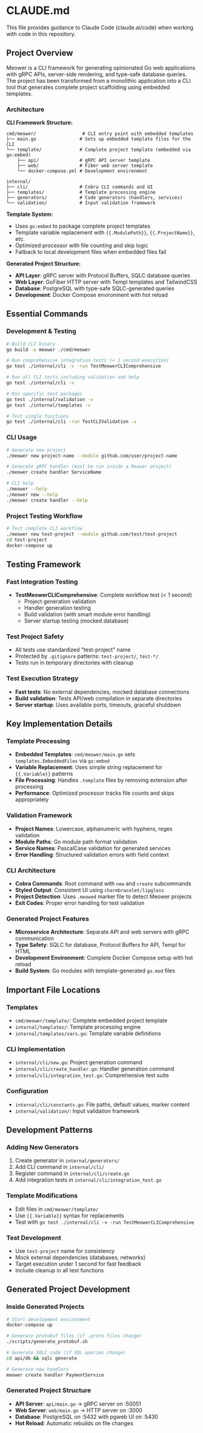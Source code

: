 # CLAUDE.md

This file provides guidance to Claude Code (claude.ai/code) when working with code in this repository.

## Project Overview

Meower is a CLI framework for generating opinionated Go web applications with gRPC APIs, server-side rendering, and type-safe database queries. The project has been transformed from a monolithic application into a CLI tool that generates complete project scaffolding using embedded templates.

### Architecture

**CLI Framework Structure:**
```
cmd/meower/                 # CLI entry point with embedded templates
├── main.go                # Sets up embedded template files for the CLI
└── template/              # Complete project template (embedded via go:embed)
    ├── api/               # gRPC API server template
    ├── web/               # Fiber web server template  
    └── docker-compose.yml # Development environment

internal/
├── cli/                   # Cobra CLI commands and UI
├── templates/             # Template processing engine
├── generators/            # Code generators (handlers, services)
└── validation/            # Input validation framework
```

**Template System:**
- Uses `go:embed` to package complete project templates
- Template variable replacement with `{{.ModulePath}}`, `{{.ProjectName}}`, etc.
- Optimized processor with file counting and skip logic
- Fallback to local development files when embedded files fail

**Generated Project Structure:**
- **API Layer**: gRPC server with Protocol Buffers, SQLC database queries
- **Web Layer**: GoFiber HTTP server with Templ templates and TailwindCSS
- **Database**: PostgreSQL with type-safe SQLC-generated queries
- **Development**: Docker Compose environment with hot reload

## Essential Commands

### Development & Testing
```bash
# Build CLI binary
go build -o meower ./cmd/meower

# Run comprehensive integration tests (< 1 second execution)
go test ./internal/cli -v -run TestMeowerCLIComprehensive

# Run all CLI tests including validation and help
go test ./internal/cli -v

# Run specific test packages
go test ./internal/validation -v
go test ./internal/templates -v

# Test single functions
go test ./internal/cli -run TestCLIValidation -v
```

### CLI Usage
```bash
# Generate new project
./meower new project-name --module github.com/user/project-name

# Generate gRPC handler (must be run inside a Meower project)
./meower create handler ServiceName

# CLI help
./meower --help
./meower new --help
./meower create handler --help
```

### Project Testing Workflow
```bash
# Test complete CLI workflow
./meower new test-project --module github.com/test/test-project
cd test-project
docker-compose up
```

## Testing Framework

### Fast Integration Testing
- **TestMeowerCLIComprehensive**: Complete workflow test (< 1 second)
  - Project generation validation
  - Handler generation testing  
  - Build validation (with smart module error handling)
  - Server startup testing (mocked database)

### Test Project Safety
- All tests use standardized "test-project" name
- Protected by `.gitignore` patterns: `test-project/`, `test-*/`
- Tests run in temporary directories with cleanup

### Test Execution Strategy
- **Fast tests**: No external dependencies, mocked database connections
- **Build validation**: Tests API/web compilation in separate directories
- **Server startup**: Uses available ports, timeouts, graceful shutdown

## Key Implementation Details

### Template Processing
- **Embedded Templates**: `cmd/meower/main.go` sets `templates.EmbeddedFiles` via `go:embed`
- **Variable Replacement**: Uses simple string replacement for `{{.Variable}}` patterns
- **File Processing**: Handles `.template` files by removing extension after processing
- **Performance**: Optimized processor tracks file counts and skips appropriately

### Validation Framework
- **Project Names**: Lowercase, alphanumeric with hyphens, regex validation
- **Module Paths**: Go module path format validation
- **Service Names**: PascalCase validation for generated services
- **Error Handling**: Structured validation errors with field context

### CLI Architecture
- **Cobra Commands**: Root command with `new` and `create` subcommands
- **Styled Output**: Consistent UI using `charmbracelet/lipgloss`
- **Project Detection**: Uses `.meowed` marker file to detect Meower projects
- **Exit Codes**: Proper error handling for test validation

### Generated Project Features
- **Microservice Architecture**: Separate API and web servers with gRPC communication
- **Type Safety**: SQLC for database, Protocol Buffers for API, Templ for HTML
- **Development Environment**: Complete Docker Compose setup with hot reload
- **Build System**: Go modules with template-generated `go.mod` files

## Important File Locations

### Templates
- `cmd/meower/template/`: Complete embedded project template
- `internal/templates/`: Template processing engine
- `internal/templates/vars.go`: Template variable definitions

### CLI Implementation  
- `internal/cli/new.go`: Project generation command
- `internal/cli/create_handler.go`: Handler generation command
- `internal/cli/integration_test.go`: Comprehensive test suite

### Configuration
- `internal/cli/constants.go`: File paths, default values, marker content
- `internal/validation/`: Input validation framework

## Development Patterns

### Adding New Generators
1. Create generator in `internal/generators/`
2. Add CLI command in `internal/cli/`
3. Register command in `internal/cli/create.go`
4. Add integration tests in `internal/cli/integration_test.go`

### Template Modifications
- Edit files in `cmd/meower/template/`
- Use `{{.Variable}}` syntax for replacements
- Test with `go test ./internal/cli -v -run TestMeowerCLIComprehensive`

### Test Development
- Use `test-project` name for consistency
- Mock external dependencies (databases, networks)
- Target execution under 1 second for fast feedback
- Include cleanup in all test functions

## Generated Project Development

### Inside Generated Projects
```bash
# Start development environment
docker-compose up

# Generate protobuf files (if .proto files change)
./scripts/generate_protobuf.sh

# Generate SQLC code (if SQL queries change)  
cd api/db && sqlc generate

# Generate new handlers
meower create handler PaymentService
```

### Generated Project Structure
- **API Server**: `api/main.go` → gRPC server on :50051
- **Web Server**: `web/main.go` → HTTP server on :3000  
- **Database**: PostgreSQL on :5432 with pgweb UI on :5430
- **Hot Reload**: Automatic rebuilds on file changes